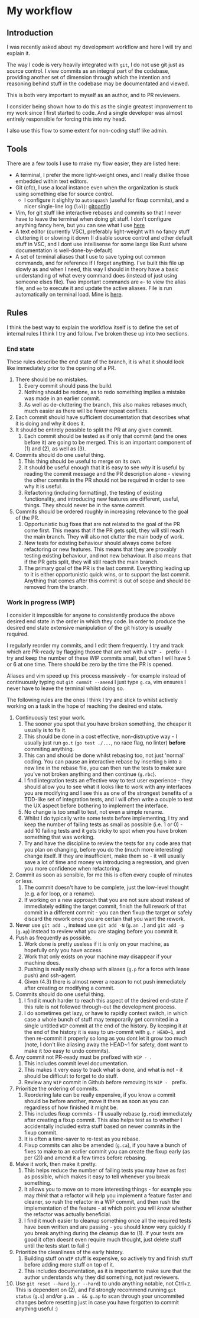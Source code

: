 # My workflow

## Introduction

I was recently asked about my development workflow and here I will try and explain it.

The way I code is very heavily integrated with `git`, I do not use git just as source control.  I view commits as an integral part of the codebase, providing another set of dimension through which the intention and reasoning behind stuff in the codebase may be documentated and viewed.

This is both very important to myself as an author, and to PR reviewers.

I consider being shown how to do this as the single greatest improvement to my work since I first started to code. And a single developer was almost entirely responsible for forcing this into my head.

I also use this flow to some extent for non-coding stuff like admin.

## Tools

There are a few tools I use to make my flow easier, they are listed here:

- A terminal, I prefer the more light-weight ones, and I really dislike those embedded within text editors.
- Git (ofc), I use a local instance even when the organization is stuck using something else for source control.
    - I configure it slighlty to `autosquash` (useful for fixup commits), and a nicer single-line log (`lol`): [gitconfig](https://github.com/AndrewSisley/Home/blob/master/.gitconfig)
- Vim, for git stuff like interactive rebases and commits so that I never have to leave the terminal when doing git stuff. I don't configure anything fancy here, but you can see what I use [here](https://github.com/AndrewSisley/Home/blob/master/.vimrc)
- A text editor (currently VSC), preferably light-weight with no fancy stuff cluttering it or slowing it down (I disable source control and other default stuff in VSC, and I dont use intellisense for some langs like Rust where documentation is well-done-by-default)
- A set of terminal aliases that I use to save typing out common commands, and for reference if I forget anything.  I've built this file up slowly as and when I need, this way I should in theory have a basic understanding of what every command does (instead of just using someone elses file). Two important commands are `e`- to view the alias file, and `ee` to execute it and update the active aliases.  File is run automatically on terminal load.  Mine is [here](https://github.com/AndrewSisley/Home/blob/master/.bash_aliases).

## Rules

I think the best way to explain the workflow itself is to define the set of internal rules I think I try and follow. I've broken these up into two sections.

### End state

These rules describe the end state of the branch, it is what it should look like immediately prior to the opening of a PR.

1. There should be no mistakes.
    1. Every commit should pass the build.
    2. Nothing should be redone, as to redo something implies a mistake was made in an earlier commit.
    3. As well as de-cluttering the branch, this also makes rebases much, much easier as there will be fewer repeat conflicts.
2. Each commit should have sufficient documentation that describes what it is doing and why it does it.
3. It should be entirely possible to split the PR at any given commit.
    1. Each commit should be tested as if only that commit (and the ones before it) are going to be merged.  This is an important component of (1) and (2), as well as (3).
4. Commits should do one useful thing.
    1. This thing should be useful to merge on its own.
    2. It should be useful enough that it is easy to see *why* it is useful by reading the commit message and the PR description alone - viewing the other commits in the PR should not be required in order to see why it is useful.
    3. Refactoring (including formatting), the testing of existing functionality, and introducing new features are different, useful, things.  They should never be in the same commit.
5. Commits should be ordered roughly in increasing relevance to the goal of the PR.
    1. Opportunistic bug fixes that are not related to the goal of the PR come first. This means that if the PR gets split, they will still reach the main branch. They will also not clutter the main body of work.
    2. New tests for existing behaviour should always come before refactoring or new features.  This means that they are provably testing existing behaviour, and not new behaviour.  It also means that if the PR gets split, they will still reach the main branch.
    3. The primary goal of the PR is the last commit.  Everything leading up to it is either opportunistic quick wins, or to support the last commit.  Anything  that comes after this commit is out of scope and should be removed from the branch.

### Work in progress (WIP)

I consider it impossible for anyone to consistently produce the above desired end state in the order in which they code.  In order to produce the desired end state extensive manipulation of the git history is usually required.

I regularly reorder my commits, and I edit them frequently.  I try and track which are PR-ready by flagging thosee that are not with a `WIP - ` prefix - I try and keep the number of these WIP commits small, but often I will have 5 or 6 at one time.  There should be zero by the time the PR is opened.

Aliases and vim speed up this process massively - for example instead of continuously typing out `git commit --amend` I just type `g.ca`, vim ensures I never have to leave the terminal whilst doing so.

The following rules are the ones I think I try and stick to whilst actively working on a task in the hope of reaching the desired end state.

1. Continuously test your work.
    1. The sooner you spot that you have broken something, the cheaper it usually is to fix it.
    2. This should be done in a cost effective, non-distruptive way - I usually just run `go.t` (`go test ./...`, no race flag, no linter) **before** commiting anything.
    3. This can and should be done whilst rebasing too, not just 'normal' coding. You can pause an interactive rebase by inserting `b` into a new line in the rebase file, you can then run the tests to make sure you've not broken anything and then continue (`g.rbc`).
    4. I find integration tests an effective way to test user experience - they should allow you to see what it looks like to work with any interfaces you are modifying and I see this as one of the strongest benefits of a TDD-like set of integration tests, and I will often write a couple to test the UX aspect before bothering to implement the interface.
    5. No change is too small to test, not even a simple rename.
    6. Whilst I do typically write some tests before implementing, I try and keep the number of failing tests as small as possible (i.e. 1 or 0) - add 10 failing tests and it gets tricky to spot when you have broken something that was working.
    7. Try and have the discipline to review the tests for any code area that you plan on changing, before you do the (much more interesting) change itself. If they are insufficient, make them so - it will usually save a lot of time and money vs introducing a regression, and given you more confidence when refactoring.
2. Commit as soon as sensible, for me this is often every couple of minutes or less.
    1. The commit doesn't have to be complete, just the low-level thought (e.g. a for loop, or a rename).
    2. If working on a new approach that you are not sure about instead of immediately editing the target commit, finish the full rework of that commit in a different commit - you can then fixup the target or safely discard the rework once you are certain that you want the rework.
3. Never use `git add .`, instead use `git add -N` (`g.an .`) and `git add -p` (`g.ap`) instead to review what you are staging before you commit it.
4. Push as frequently as possible.
    1. Work done is pretty useless if it is only on your machine, as hopefully only you have access.
    2. Work that only exists on your machine may disappear if your machine does.
    3. Pushing is really really cheap with aliases (`g.p` for a force with lease push) and ssh-agent.
    4. Given (4.3) there is almost never a reason to not push immediately after creating or modifying a commit.
6. Commits should do one useful thing.
    1. I find it much harder to reach this aspect of the desired end-state if this rule is not followed through-out the development process.
    2. I do sometimes get lazy, or have to rapidly context switch, in which case a whole bunch of stuff may temporarily get commited in a single untitled `WIP` commit at the end of the history.  By keeping it at the end of the history it is easy to un-commit with `g.r HEAD~1`, and then re-commit it properly so long as you dont let it grow too much (note, I don't like aliasing away the HEAD~1 for safety, dont want to make it *too* easy to undo commits).
6. Any commit not PR-ready must be prefixed with `WIP - `.
    1. This includes commit level documentation.
    2. This makes it very easy to track what is done, and what is not - it should be difficult to forget to do stuff.
    3. Review any `WIP` commit in Github before removing its `WIP - ` prefix.
7. Prioritize the ordering of commits.
    1. Reordering late can be really expensive, if you know a commit should be before another, move it there as soon as you can regardless of how finished it might be.
    2. This includes fixup commits - I'll usually rebase (`g.rbid`) immediately after creating a fixup commit.  This also helps test as to whether I accidentally included extra stuff based on newer commits in the fixup commit.
    3. It is often a time-saver to re-test as you rebase.
    4. Fixup commits can also be amended (`g.ca`), if you have a bunch of fixes to make to an earlier commit you can create the fixup early (as per (2)) and amend it a few times before rebasing.
8. Make it work, then make it pretty.
    1. This helps reduce the number of failing tests you may have as fast as possible, which makes it easy to tell whenever you break something.
    2. It allows you to move on to more interesting things - for example you may *think* that a refactor will help you implement a feature faster and cleaner, so rush the refactor in a WIP commit, and then rush the implementation of the feature - at which point you will *know* whether the refactor was actually beneficial.
    3. I find it much easier to cleanup something once all the required tests have been written and are passing - you should know very quickly if you break anything during the cleanup due to (1). If your tests are good it often doesnt even require much thought, just delete stuff until the tests start to fail :)
9. Prioritize the cleanliness of the early history.
    1. Building stuff on `WIP` stuff is expensive, so actively try and finish stuff before adding more stuff on top of it.
    2. This includes documentation, as it is important to make sure that the author understands why they did something, not just reviewers.
10. Use `git reset --hard` (`g.r --hard`) to undo anything notable, not Ctrl+z. This is dependent on (2), and I'd strongly recommend running `git status` (`g.s`) and/or `g.an . && g.ap` to scan through your uncommited changes before resetting just in case you have forgotten to commit anything useful :)
